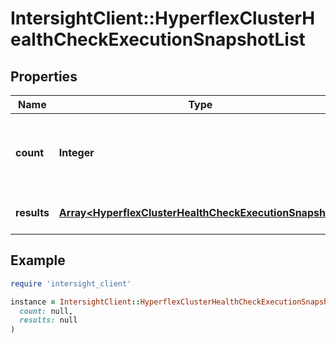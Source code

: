 # IntersightClient::HyperflexClusterHealthCheckExecutionSnapshotList

## Properties

| Name | Type | Description | Notes |
| ---- | ---- | ----------- | ----- |
| **count** | **Integer** | The total number of &#39;hyperflex.ClusterHealthCheckExecutionSnapshot&#39; resources matching the request, accross all pages. The &#39;Count&#39; attribute is included when the HTTP GET request includes the &#39;$inlinecount&#39; parameter. | [optional] |
| **results** | [**Array&lt;HyperflexClusterHealthCheckExecutionSnapshot&gt;**](HyperflexClusterHealthCheckExecutionSnapshot.md) | The array of &#39;hyperflex.ClusterHealthCheckExecutionSnapshot&#39; resources matching the request. | [optional] |

## Example

```ruby
require 'intersight_client'

instance = IntersightClient::HyperflexClusterHealthCheckExecutionSnapshotList.new(
  count: null,
  results: null
)
```

